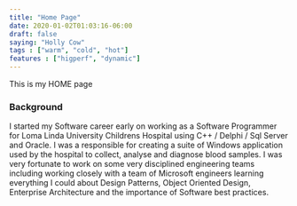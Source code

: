 ```yaml
---
title: "Home Page"
date: 2020-01-02T01:03:16-06:00
draft: false
saying: "Holly Cow"
tags : ["warm", "cold", "hot"]
features : ["higperf", "dynamic"]
---
```


This is my HOME page

### Background
I started my Software career early on working as a Software Programmer for Loma Linda University Childrens Hospital using C++ / Delphi / Sql Server and Oracle. I was a responsible for creating a suite of Windows application used by the hospital to collect, analyse and diagnose blood samples. I was very fortunate to work on some very disciplined engineering teams including working closely with a team of Microsoft engineers learning everything I could about Design Patterns, Object Oriented Design, Enterprise Architecture and the importance of Software best practices.


